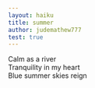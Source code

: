 ```yaml
---
layout: haiku
title: summer
author: judemathew777
test: true
---
```

Calm as a river <br>
Tranquility in my heart <br>
Blue summer skies reign <br>
